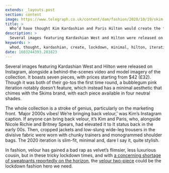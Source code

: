 ```yaml
--- 
extends: _layouts.post 
section: content 
image: https://www.telegraph.co.uk/content/dam/fashion/2020/10/19/skim-xlarge_trans_NvBQzQNjv4BqFAMsFbAuCI7XtDVWKIXA5i8V3Hj7OS7QYmp0SzRaNS4.jpg?imwidth=1200 
title: > 
  Who’d have thought Kim Kardashian and Paris Hilton would create the fashion collection we need now? 
description: > 
  Several images featuring Kardashian West and Hilton were released on Instagram, alongside a behind-the-scenes video and model imagery of the collection.The whole collection is a stroke of genius, particularly on the marketing front.If anyone can bring back velour, it’s Kim and Paris, who, alongside Nicole Richie and Britney Spears, had elevated it to It status back in the early 00s.Then, cropped jackets and low-slung wide-leg trousers in the divisive fabric were worn with chunky trainers and monogrammed shoulder bags.In fashion, velour has gained a bad rap as velvet’s flimsier, less luxurious cousin, but in these tricky lockdown times, and with a concerning shortage of sweatpants reportedly on the horizon, the velour two-piece could be the lockdown fashion hero we need. 
keywords: > 
  whod, thought, kardashian, create, lockdown, minimal, hilton, iteration, need, alongside, wideleg, collection, velour, instagram, kim, fashion, worn, paris 
date: 1603244393.283823 
--- 
```

<div><p>Several images featuring Kardashian West and Hilton were released on Instagram, alongside a behind-the-scenes video and model imagery of the collection. It boasts seven pieces, with prices starting from $42 (&#163;32). Though it was both of their go-tos the first time round, a bubblegum pink iteration notably doesn&#8217;t feature, which instead has a minimal aesthetic that chimes with the Skims brand, with each piece available in four neutral shades.&#160;</p>
<p>The whole collection is a stroke of genius, particularly on the marketing front. &#8216;Major 2000s vibes! We&#8217;re bringing back velour,&#8217; was Kim&#8217;s Instagram caption. If anyone can bring back velour, it&#8217;s Kim and Paris, who, alongside Nicole Richie and Britney Spears, had elevated it to It status back in the early 00s.&#160;Then, cropped jackets and low-slung wide-leg trousers in the divisive fabric were worn with chunky trainers and monogrammed shoulder bags.&#160;The 2020 iteration is slim-fit, minimal and, dare I say it, quite stylish.&#160;</p>
<p>In fashion, velour has&#160;gained a bad rap as velvet&#8217;s flimsier, less luxurious cousin, but in these tricky lockdown times, and with&#160;<a href="https://www.telegraph.co.uk/fashion/style/national-shortage-loungewear-coming-time-step-away-leggings/">a concerning shortage of sweatpants reportedly on the horizon</a>, the <a href="https://skims.com/products/velour-hoodie-smoke">velour two-piece</a> could be the lockdown fashion hero we need.&#160;&#160;&#160;&#160;</p>
</div>